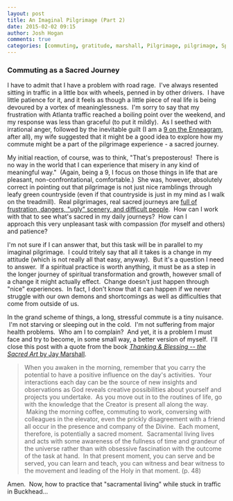 ```yaml
---
layout: post
title: An Imaginal Pilgrimage (Part 2)
date: 2015-02-02 09:15
author: Josh Hogan
comments: true
categories: [commuting, gratitude, marshall, Pilgrimage, pilgrimage, Spirit]
---
```

<h3>Commuting as a Sacred Journey</h3>
I have to admit that I have a problem with road rage.  I've always resented sitting in traffic in a little box with wheels, penned in by other drivers.  I have little patience for it, and it feels as though a little piece of real life is being devoured by a vortex of meaninglessness.  I'm sorry to say that my frustration with Atlanta traffic reached a boiling point over the weekend, and my response was less than graceful (to put it mildly).  As I seethed with irrational anger, followed by the inevitable guilt (I am a <a href="http://www.enneagraminstitute.com/TypeNine.asp#.VM9-udLF98E" target="_blank">9 on the Enneagram</a>, after all), my wife suggested that it might be a good idea to explore how my commute might be a part of the pilgrimage experience - a sacred journey.

My initial reaction, of course, was to think, "That's preposterous!  There is no way in the world that I can experience that misery in any kind of meaningful way."  (Again, being a 9, I focus on those things in life that are pleasant, non-confrontational, comfortable.)  She was, however, absolutely correct in pointing out that pilgrimage is not just nice ramblings through leafy green countryside (even if that countryside is just in my mind as I walk on the treadmill).  Real pilgrimages, real sacred journeys are <a href="http://www.economist.com/blogs/erasmus/2013/07/hazards-religious-travel" target="_blank">full of frustration, dangers, "ugly" scenery, and difficult people</a>.  How can I work with that to see what's sacred in my daily journeys?  How can I approach this very unpleasant task with compassion (for myself and others) and patience?

I'm not sure if I can answer that, but this task will be in parallel to my imaginal pilgrimage.  I could tritely say that all it takes is a change in my attitude (which is not really all that easy, anyway).  But it's a question I need to answer.  If a spiritual practice is worth anything, it must be as a step in the longer journey of spiritual transformation and growth, however small of a change it might actually effect.  Change doesn't just happen through "nice" experiences.  In fact, I don't know that it can happen if we never struggle with our own demons and shortcomings as well as difficulties that come from outside of us.

In the grand scheme of things, a long, stressful commute is a tiny nuisance.  I'm not starving or sleeping out in the cold.  I'm not suffering from major health problems.  Who am I to complain?  And yet, it is a problem I must face and try to become, in some small way, a better version of myself.  I'll close this post with a quote from the book <a href="http://www.amazon.com/Thanking-Blessing-Sacred-Art-Gratefulness/dp/1594732310" target="_blank"><em>Thanking &amp; Blessing -- the Sacred Art</em> by Jay Marshall</a>.
<blockquote>When you awaken in the morning, remember that you carry the potential to have a positive influence on the day's activities.  Your interactions each day can be the source of new insights and observations as God reveals creative possibilities about yourself and projects you undertake.  As you move out in to the routines of life, go with the knowledge that the Creator is present all along the way.  Making the morning coffee, commuting to work, conversing with colleagues in the elevator, even the prickly disagreement with a friend all occur in the presence and company of the Divine.  Each moment, therefore, is potentially a sacred moment.  Sacramental living lives and acts with some awareness of the fullness of time and grandeur of the universe rather than with obsessive fascination with the outcome of the task at hand.  In that present moment, you can serve and be served, you can learn and teach, you can witness and bear witness to the movement and leading of the Holy in that moment. (p. 48)</blockquote>
Amen.  Now, how to practice that "sacramental living" while stuck in traffic in Buckhead...
